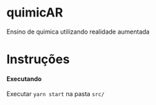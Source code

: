 # quimicAR
Ensino de quimica utilizando realidade aumentada
# Instruções
#### Executando
 Executar ```yarn start``` na pasta ```src/```
